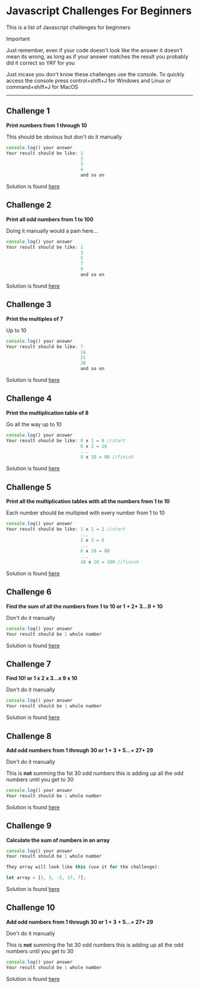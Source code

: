 # Javascript Challenges For Beginners
This is a list of Javascript challenges for beginners
> [!IMPORTANT]
> Just remember, even if your code doesn't look like the answer it doesn't mean its wrong, as long as if your answer matches the result you probably did it correct so YAY for you

Just incase you don't know these challenges use the console. To quickly access the console press control+shift+J for Windows and Linux or command+shift+J for MacOS


---

## Challenge 1

**Print numbers from 1 through 10**

This should be obvious but don't do it manually

```javascript
console.log() your answer
Your result should be like: 1
                            2
                            3
                            4
                            and so on
```

Solution is found [here](challenge_1.html)

## Challenge 2

**Print all odd numbers from 1 to 100**

Doing it manually would a pain here...

```javascript
console.log() your answer
Your result should be like: 1
                            3
                            5
                            7
                            9
                            and so on
```

Solution is found [here](challenge_2.html)

## Challenge 3

**Print the multiples of 7**

Up to 10

```javascript
console.log() your answer
Your result should be like: 7
                            14
                            21
                            28
                            and so on
```

Solution is found [here](challenge_3.html) 

## Challenge 4

**Print the multiplication table of 8**

Go all the way up to 10

```javascript
console.log() your answer
Your result should be like: 8 x 1 = 8 //start
                            8 x 2 = 16
                            ...
                            8 x 10 = 80 //finish
```

Solution is found [here](challenge_4.html) 

## Challenge 5

**Print all the multiplication tables with all the numbers from 1 to 10**

Each number should be multipied with every number from 1 to 10

```javascript
console.log() your answer
Your result should be like: 1 x 1 = 1 //start
                            ...
                            2 x 3 = 6
                            ...
                            8 x 10 = 80
                            ...
                            10 x 10 = 100 //finish
```

Solution is found [here](challenge_5.html) 

## Challenge 6

**Find the sum of all the numbers from 1 to 10 or 1 + 2+ 3...9 + 10**

Don't do it manually

```javascript
console.log() your answer
Your result should be 1 whole number
```

Solution is found [here](challenge_6.html) 

## Challenge 7

**Find 10! or 1 x 2 x 3...x 9 x 10**

Don't do it manually

```javascript
console.log() your answer
Your result should be 1 whole number
```

Solution is found [here](challenge_7.html) 

## Challenge 8

**Add odd numbers from 1 through 30 or 1 + 3 + 5...+ 27+ 29**

Don't do it manually

This is **not** summing the 1st 30 odd numbers this is adding up all the odd numbers until you get to 30

```javascript
console.log() your answer
Your result should be 1 whole number
```

Solution is found [here](challenge_7.html) 

## Challenge 9

**Calculate the sum of numbers in an array**

```javascript
console.log() your answer
Your result should be 1 whole number

They array will look like this (use it for the challenge):

let array = [1, 3, -5, 17, 7];
```

Solution is found [here](challenge_9.html) 

## Challenge 10

**Add odd numbers from 1 through 30 or 1 + 3 + 5...+ 27+ 29**

Don't do it manually

This is **not** summing the 1st 30 odd numbers this is adding up all the odd numbers until you get to 30

```javascript
console.log() your answer
Your result should be 1 whole number
```

Solution is found [here](challenge_10.html) 